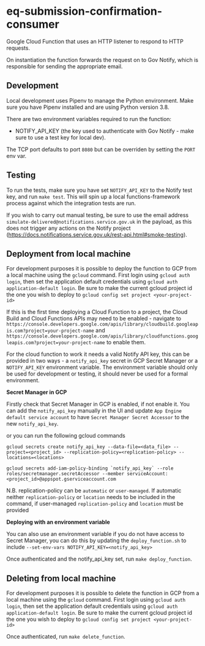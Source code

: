 # eq-submission-confirmation-consumer

Google Cloud Function that uses an HTTP listener to respond to HTTP requests.

On instantiation the function forwards the request on to Gov Notify, which is responsible for sending the appropriate email.

## Development

Local development uses Pipenv to manage the Python environment. Make sure you have Pipenv installed and are using Python version 3.8.

There are two environment variables required to run the function:

- NOTIFY_API_KEY (the key used to authenticate with Gov Notify - make sure to use a test key for local dev).

The TCP port defaults to port `8080` but can be overriden by setting the `PORT` env var.

## Testing

To run the tests, make sure you have set `NOTIFY_API_KEY` to the Notify test key, and run `make test`. This will spin up a local functions-framework process against which the integration tests are run.

If you wish to carry out manual testing, be sure to use the email address `simulate-delivered@notifications.service.gov.uk` in the payload, as this does not trigger any actions on the Notify project (https://docs.notifications.service.gov.uk/rest-api.html#smoke-testing).

## Deployment from local machine

For development purposes it is possible to deploy the function to GCP from a local machine using the `gcloud` command. First login using `gcloud auth login`, then set the application default credentials using `gcloud auth application-default login`. Be sure to make the current gcloud project id the one you wish to deploy to `gcloud config set project <your-project-id>`

If this is the first time deploying a Cloud Function to a project, the Cloud Build and Cloud Functions APIs may need to be enabled - navigate to `https://console.developers.google.com/apis/library/cloudbuild.googleapis.com?project=your-project-name` and `https://console.developers.google.com/apis/library/cloudfunctions.googleapis.com?project=your-project-name` to enable them.

For the cloud function to work it needs a valid Notify API key, this can be provided in two ways - a `notify_api_key` secret in GCP Secret Manager or a `NOTIFY_API_KEY` environment variable. The environment variable should only be used for development or testing, it should never be used for a formal environment.

**Secret Manager in GCP**

Firstly check that Secret Manager in GCP is enabled, if not enable it. You can add the `notify_api_key` manually in the UI and update `App Engine default service account` to have `Secret Manager Secret Accessor` to the new `notify_api_key`.

or you can run the following gcloud commands

```
gcloud secrets create notify_api_key --data-file=<data_file> --project=<project_id> --replication-policy=<replication-policy> --locations=<locations>

gcloud secrets add-iam-policy-binding `notify_api_key` --role roles/secretmanager.secretAccessor --member serviceAccount:<project_id>@appspot.gserviceaccount.com
```

N.B. replication-policy can be `automatic` or `user-managed`. If automatic neither `replication-policy` or `location` needs to be included in the command, if user-managed `replication-policy` and `location` must be provided

**Deploying with an environment variable**

You can also use an environment variable if you do not have access to Secret Manager, you can do this by updating the `deploy_function.sh` to include `--set-env-vars NOTIFY_API_KEY=<notify_api_key>`


Once authenticated and the notify_api_key set, run `make deploy_function`.



## Deleting from local machine

For development purposes it is possible to delete the function in GCP from a local machine using the `gcloud` command. First login using `gcloud auth login`, then set the application default credentials using `gcloud auth application-default login`. Be sure to make the current gcloud project id the one you wish to deploy to `gcloud config set project <your-project-id>`

Once authenticated, run `make delete_function`.
